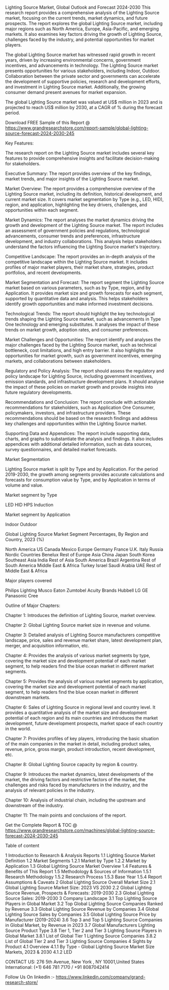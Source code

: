Lighting Source Market, Global Outlook and Forecast 2024-2030
This research report provides a comprehensive analysis of the Lighting Source market, focusing on the current trends, market dynamics, and future prospects. The report explores the global Lighting Source market, including major regions such as North America, Europe, Asia-Pacific, and emerging markets. It also examines key factors driving the growth of Lighting Source, challenges faced by the industry, and potential opportunities for market players.

The global Lighting Source market has witnessed rapid growth in recent years, driven by increasing environmental concerns, government incentives, and advancements in technology. The Lighting Source market presents opportunities for various stakeholders, including Indoor, Outdoor. Collaboration between the private sector and governments can accelerate the development of supportive policies, research and development efforts, and investment in Lighting Source market. Additionally, the growing consumer demand present avenues for market expansion.

The global Lighting Source market was valued at US$ million in 2023 and is projected to reach US$ million by 2030, at a CAGR of % during the forecast period.

Download FREE Sample of this Report @ https://www.grandresearchstore.com/report-sample/global-lighting-source-forecast-2024-2030-245


Key Features:

The research report on the Lighting Source market includes several key features to provide comprehensive insights and facilitate decision-making for stakeholders.

Executive Summary: The report provides overview of the key findings, market trends, and major insights of the Lighting Source market.

Market Overview: The report provides a comprehensive overview of the Lighting Source market, including its definition, historical development, and current market size. It covers market segmentation by Type (e.g., LED, HID), region, and application, highlighting the key drivers, challenges, and opportunities within each segment.

Market Dynamics: The report analyses the market dynamics driving the growth and development of the Lighting Source market. The report includes an assessment of government policies and regulations, technological advancements, consumer trends and preferences, infrastructure development, and industry collaborations. This analysis helps stakeholders understand the factors influencing the Lighting Source market's trajectory.

Competitive Landscape: The report provides an in-depth analysis of the competitive landscape within the Lighting Source market. It includes profiles of major market players, their market share, strategies, product portfolios, and recent developments.

Market Segmentation and Forecast: The report segment the Lighting Source market based on various parameters, such as by Type, region, and by Application. It provides market size and growth forecasts for each segment, supported by quantitative data and analysis. This helps stakeholders identify growth opportunities and make informed investment decisions.

Technological Trends: The report should highlight the key technological trends shaping the Lighting Source market, such as advancements in Type One technology and emerging substitutes. It analyses the impact of these trends on market growth, adoption rates, and consumer preferences.

Market Challenges and Opportunities: The report identify and analyses the major challenges faced by the Lighting Source market, such as technical bottleneck, cost limitations, and high entry barrier. It also highlights the opportunities for market growth, such as government incentives, emerging markets, and collaborations between stakeholders.

Regulatory and Policy Analysis: The report should assess the regulatory and policy landscape for Lighting Source, including government incentives, emission standards, and infrastructure development plans. It should analyse the impact of these policies on market growth and provide insights into future regulatory developments.

Recommendations and Conclusion: The report conclude with actionable recommendations for stakeholders, such as Application One Consumer, policymakers, investors, and infrastructure providers. These recommendations should be based on the research findings and address key challenges and opportunities within the Lighting Source market.

Supporting Data and Appendices: The report include supporting data, charts, and graphs to substantiate the analysis and findings. It also includes appendices with additional detailed information, such as data sources, survey questionnaires, and detailed market forecasts.

Market Segmentation

Lighting Source market is split by Type and by Application. For the period 2019-2030, the growth among segments provides accurate calculations and forecasts for consumption value by Type, and by Application in terms of volume and value.



Market segment by Type



LED
HID
HPS
Induction


Market segment by Application



Indoor
Outdoor


Global Lighting Source Market Segment Percentages, By Region and Country, 2023 (%)



North America
US
Canada
Mexico
Europe
Germany
France
U.K.
Italy
Russia
Nordic Countries
Benelux
Rest of Europe
Asia
China
Japan
South Korea
Southeast Asia
India
Rest of Asia
South America
Brazil
Argentina
Rest of South America
Middle East & Africa
Turkey
Israel
Saudi Arabia
UAE
Rest of Middle East & Africa


Major players covered



Philips Lighting
Musco
Eaton
Zumtobel
Acuity Brands
Hubbell
LG
GE
Panasonic
Cree


Outline of Major Chapters:

Chapter 1: Introduces the definition of Lighting Source, market overview.

Chapter 2: Global Lighting Source market size in revenue and volume.

Chapter 3: Detailed analysis of Lighting Source manufacturers competitive landscape, price, sales and revenue market share, latest development plan, merger, and acquisition information, etc.

Chapter 4: Provides the analysis of various market segments by type, covering the market size and development potential of each market segment, to help readers find the blue ocean market in different market segments.

Chapter 5: Provides the analysis of various market segments by application, covering the market size and development potential of each market segment, to help readers find the blue ocean market in different downstream markets.

Chapter 6: Sales of Lighting Source in regional level and country level. It provides a quantitative analysis of the market size and development potential of each region and its main countries and introduces the market development, future development prospects, market space of each country in the world.

Chapter 7: Provides profiles of key players, introducing the basic situation of the main companies in the market in detail, including product sales, revenue, price, gross margin, product introduction, recent development, etc.

Chapter 8: Global Lighting Source capacity by region & country.

Chapter 9: Introduces the market dynamics, latest developments of the market, the driving factors and restrictive factors of the market, the challenges and risks faced by manufacturers in the industry, and the analysis of relevant policies in the industry.

Chapter 10: Analysis of industrial chain, including the upstream and downstream of the industry.

Chapter 11: The main points and conclusions of the report.

Get the Complete Report & TOC @ https://www.grandresearchstore.com/machines/global-lighting-source-forecast-2024-2030-245

Table of content

1 Introduction to Research & Analysis Reports
1.1 Lighting Source Market Definition
1.2 Market Segments
1.2.1 Market by Type
1.2.2 Market by Application
1.3 Global Lighting Source Market Overview
1.4 Features & Benefits of This Report
1.5 Methodology & Sources of Information
1.5.1 Research Methodology
1.5.2 Research Process
1.5.3 Base Year
1.5.4 Report Assumptions & Caveats
2 Global Lighting Source Overall Market Size
2.1 Global Lighting Source Market Size: 2023 VS 2030
2.2 Global Lighting Source Revenue, Prospects & Forecasts: 2019-2030
2.3 Global Lighting Source Sales: 2019-2030
3 Company Landscape
3.1 Top Lighting Source Players in Global Market
3.2 Top Global Lighting Source Companies Ranked by Revenue
3.3 Global Lighting Source Revenue by Companies
3.4 Global Lighting Source Sales by Companies
3.5 Global Lighting Source Price by Manufacturer (2019-2024)
3.6 Top 3 and Top 5 Lighting Source Companies in Global Market, by Revenue in 2023
3.7 Global Manufacturers Lighting Source Product Type
3.8 Tier 1, Tier 2 and Tier 3 Lighting Source Players in Global Market
3.8.1 List of Global Tier 1 Lighting Source Companies
3.8.2 List of Global Tier 2 and Tier 3 Lighting Source Companies
4 Sights by Product
4.1 Overview
4.1.1 By Type - Global Lighting Source Market Size Markets, 2023 & 2030
4.1.2 LED

CONTACT US:
276 5th Avenue, New York , NY 10001,United States
International: (+1) 646 781 7170 / +91 8087042414

Follow Us On linkedin :- https://www.linkedin.com/company/grand-research-store/
